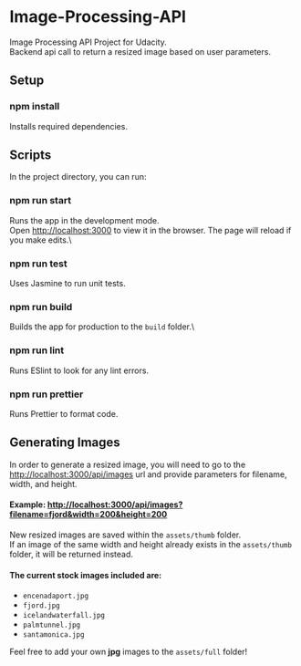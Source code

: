 # Image-Processing-API

Image Processing API Project for Udacity.\
Backend api call to return a resized image based on user parameters.

## Setup

### npm install

Installs required dependencies.

## Scripts

In the project directory, you can run:

### npm run start

Runs the app in the development mode.\
Open [http://localhost:3000](http://localhost:3000) to view it in the browser.
The page will reload if you make edits.\

### npm run test

Uses Jasmine to run unit tests.

### npm run build

Builds the app for production to the `build` folder.\

### npm run lint

Runs ESlint to look for any lint errors.

### npm run prettier

Runs Prettier to format code.

## Generating Images

In order to generate a resized image, you will need to go to the [http://localhost:3000/api/images](http://localhost:3000/api/images) url and provide parameters for filename, width, and height.

#### Example: [http://localhost:3000/api/images?filename=fjord&width=200&height=200](http://localhost:3000/api/images?filename=fjord&width=200&height=200)

New resized images are saved within the `assets/thumb` folder.\
If an image of the same width and height already exists in the `assets/thumb` folder, it will be returned instead.

#### The current stock images included are:

-   `encenadaport.jpg`
-   `fjord.jpg`
-   `icelandwaterfall.jpg`
-   `palmtunnel.jpg`
-   `santamonica.jpg`

Feel free to add your own **jpg** images to the `assets/full` folder!
